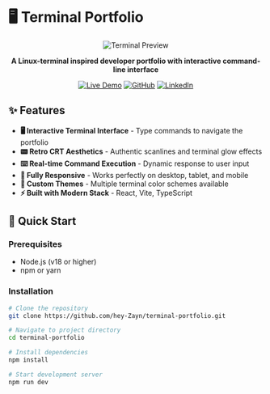 # 🖥️ Terminal Portfolio

<div align="center">

![Terminal Preview](https://via.placeholder.com/800x400/0f0f0f/00ff00?text=Terminal+Portfolio+Preview) <!-- Replace with your actual screenshot -->

**A Linux-terminal inspired developer portfolio with interactive command-line interface**

[![Live Demo](https://img.shields.io/badge/Live_Demo-00ff00?style=for-the-badge&logo=vercel&logoColor=white)](https://your-portfolio.vercel.app)
[![GitHub](https://img.shields.io/badge/GitHub-181717?style=for-the-badge&logo=github&logoColor=white)](https://github.com/hey-Zayn)
[![LinkedIn](https://img.shields.io/badge/LinkedIn-0077B5?style=for-the-badge&logo=linkedin&logoColor=white)](https://linkedin.com/in/zayn-butt)

</div>

## ✨ Features

- **🖥️ Interactive Terminal Interface** - Type commands to navigate the portfolio
- **📟 Retro CRT Aesthetics** - Authentic scanlines and terminal glow effects
- **⌨️ Real-time Command Execution** - Dynamic response to user input
- **📱 Fully Responsive** - Works perfectly on desktop, tablet, and mobile
- **🎨 Custom Themes** - Multiple terminal color schemes available
- **⚡ Built with Modern Stack** - React, Vite, TypeScript

## 🚀 Quick Start

### Prerequisites
- Node.js (v18 or higher)
- npm or yarn

### Installation

```bash
# Clone the repository
git clone https://github.com/hey-Zayn/terminal-portfolio.git

# Navigate to project directory
cd terminal-portfolio

# Install dependencies
npm install

# Start development server
npm run dev
